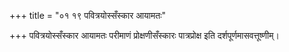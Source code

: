 +++
title = "०१ १९ पवित्रयोस्सँस्कार आयामतः"

+++
पवित्रयोस्सँस्कार आयामतः परीमाणं प्रोक्षणीसँस्कारः पात्रप्रोक्ष इति दर्शपूर्णमासवत्तूष्णीम्।
